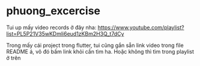 # phuong_excercise

Tui up mấy video records ở đây nha: https://www.youtube.com/playlist?list=PL5P21V35wKDmli6eud1zKBm2H3Q_t7dCy <br>

Trong mấy cái project trong flutter, tui cũng gắn sẵn link video trong file README á, vô đó bấm link khỏi cần tìm ha. Hoặc không thì tìm trong playlist ở trên